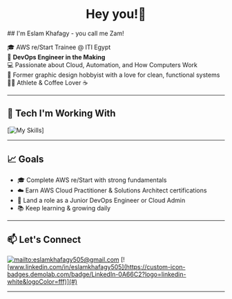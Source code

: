 <h1 align=center>Hey you!👋</h1>
## I'm Eslam Khafagy - you call me Zam!

🎓 AWS re/Start Trainee @ ITI Egypt  
🎯 **DevOps Engineer in the Making**  
💻 Passionate about Cloud, Automation, and How Computers Work  
🎨 Former graphic design hobbyist with a love for clean, functional systems  
🏃‍♂️ Athlete & Coffee Lover ☕

---

## 🔧 Tech I'm Working With

[![My Skills](https://skillicons.dev/icons?i=linux,vim,bash,py,c,git,aws,docker,terraform,githubactions,kubernetes,jenkins&perline=4)]

---

## 📈 Goals

- 🎓 Complete AWS re/Start with strong fundamentals
- ☁️  Earn AWS Cloud Practitioner & Solutions Architect certifications
- 🚀 Land a role as a Junior DevOps Engineer or Cloud Admin
- 📚 Keep learning & growing daily

---

## 📫 Let's Connect

[![mailto:eslamkhafagy505@gmail.com](https://img.shields.io/badge/Gmail-D14836?logo=gmail&logoColor=white)](#) [![www.linkedin.com/in/eslamkhafagy505](https://custom-icon-badges.demolab.com/badge/LinkedIn-0A66C2?logo=linkedin-white&logoColor=fff)](#)

<!-- https://github.com/inttter/md-badges?tab=readme-ov-file#-social-media --> 

---

